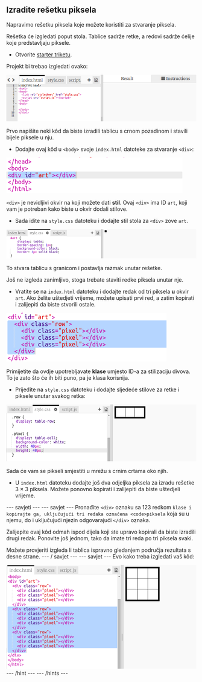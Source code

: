 ## Izradite rešetku piksela

Napravimo rešetku piksela koje možete koristiti za stvaranje piksela.

Rešetka će izgledati poput stola. Tablice sadrže retke, a redovi sadrže ćelije koje predstavljaju piksele.

+ Otvorite [starter triketu](http://jumpto.cc/web-pixel).

Projekt bi trebao izgledati ovako:

![screenshot](images/pixel-starter.png)

Prvo napišite neki kôd da biste izradili tablicu s crnom pozadinom i stavili bijele piksele u nju.

+ Dodajte ovaj kôd u `<body>` svoje `index.html` datoteke za stvaranje `<div>`:

![screenshot](images/pixel-art-art.png)

`<div>` je nevidljivi okvir na koji možete dati **stil**. Ovaj `<div>` ima ID `art`, koji vam je potreban kako biste u okvir dodali stilove.

+ Sada idite na `style.css` datoteku i dodajte stil stola za `<div>` zove `art`.

![screenshot](images/pixel-art-style.png)

To stvara tablicu s granicom i postavlja razmak unutar rešetke.

Još ne izgleda zanimljivo, stoga trebate staviti redke piksela unutar nje.

+ Vratite se na `index.html` datoteku i dodajte redak od tri piksela **u** okvir `art`. Ako želite uštedjeti vrijeme, možete upisati prvi red, a zatim kopirati i zalijepiti da biste stvorili ostale.

![screenshot](images/pixel-art-row.png)

Primijetite da ovdje upotrebljavate **klase** umjesto ID-a za stilizaciju divova. To je zato što će ih biti puno, pa je klasa korisnija.

+ Prijeđite na `style.css` datoteku i dodajte sljedeće stilove za retke i piksele unutar svakog retka:

![screenshot](images/pixel-art-row-style.png)

Sada će vam se pikseli smjestiti u mrežu s crnim crtama oko njih.

+ U `index.html` datoteku dodajte još dva odjeljka piksela za izradu rešetke 3 × 3 piksela. Možete ponovno kopirati i zalijepiti da biste uštedjeli vrijeme.

\--- savjeti \--- \--- savjet \--- Pronađite `<div>` oznaku sa 123</code> redkom `klase i kopirajte ga, uključujući tri redaka označena <code>piksela` koja su u njemu, do i uključujući njezin odgovarajući `</div>` oznaka.

Zalijepite ovaj kôd odmah ispod dijela koji ste upravo kopirali da biste izradili drugi redak. Ponovite još jednom, tako da imate tri reda po tri piksela svaki.

Možete provjeriti izgleda li tablica ispravno gledanjem područja rezultata s desne strane. \--- / savjet \--- \--- savjet \--- Evo kako treba izgledati vaš kôd:

![screenshot](images/pixel-art-grid-3.png) \--- /hint \--- \--- /hints \---
